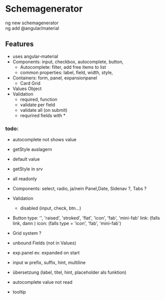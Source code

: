 # Schemagenerator

ng new schemagenerator  
ng add @angular/material

## Features
- uses angular-material
- Components: input, checkbox, autocomplete, button, 
  - Autocomplete: filter, add free items to list
  - common properties: label, field, width, style, 
 - Containers: form, panel, expansionpanel
   - Card Grid
- Values Object
- Validation
  - required, function
  - validate per field
  - validate all (on submit)
  - requrired fields with *         
 


### todo:
- autocomplete not shows value
- getStyle auslagern
- default value 
- getStyle in srv
- all readonly 
- Components: select, radio, ja/nein Panel,Date, Sidenav ?, Tabs ?
- Validation
  - disabled (input, check, btn...)
- Button type: '', 'raised', 'stroked', 'flat', 'icon', 'fab', 'mini-fab' 
         link: (falls link, dann <a>)
         icon: (falls type = 'icon', 'fab', 'mini-fab')
  
- Grid system ?
- unbound Fields (not in Values)
- exp.panel ev. expanded on start
- input w prefix, suffix, hint, multiline
- übersetzung (label, titel, hint, placeholder als funktion)
- autocomplete value not read
- tooltip

